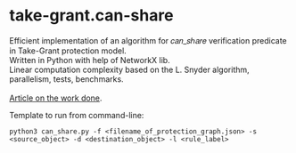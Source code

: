 # take-grant.can-share

Efficient implementation of an algorithm for 𝑐𝑎𝑛_𝑠ℎ𝑎𝑟𝑒 verification predicate in Take-Grant protection model.<br>
Written in Python with help of NetworkX lib.<br>
Linear computation complexity based on the L. Snyder algorithm, parallelism, tests, benchmarks.<br>
<br>
[Article on the work done](https://github.com/lifantev/take-grant/blob/master/take_grant_can_share_impl_article.pdf).

Template to run from command-line:
```  
python3 can_share.py -f <filename_of_protection_graph.json> -s <source_object> -d <destination_object> -l <rule_label>
```
